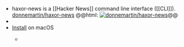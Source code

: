 - haxor-news is a [[Hacker News]] command line interface ([[CLI]]).
  [donnemartin/haxor-news](https://github.com/donnemartin/haxor-news)
  @@html: <a href="https://github.com/donnemartin/haxor-news/"><img src="https://github-readme-stats-astronomer.vercel.app/api/pin/?username=donnemartin&repo=haxor-news&theme=tokyonight" alt="donnemartin/haxor-news"/></a>@@
-
- [Install](https://github.com/donnemartin/haxor-news/blob/master/INSTALLATION.md#virtual-environment-installation) on macOS
	- ```bash
	  ```